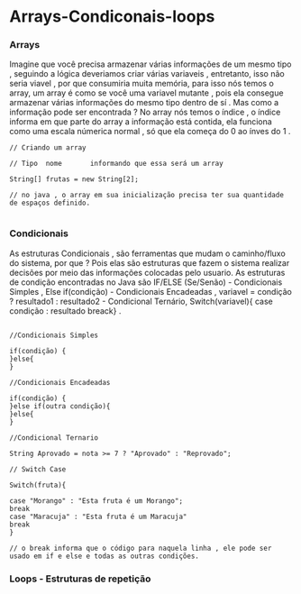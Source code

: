 # Arrays-Condiconais-loops


### Arrays

Imagine que você precisa armazenar várias informações de um mesmo tipo , seguindo a lógica deveriamos criar várias variaveis , entretanto, isso não seria viavel , por que consumiria muita memória, para isso nós temos o array, um array é como se você uma variavel mutante , pois ela consegue armazenar várias informações do mesmo tipo dentro de sí . Mas como a informação pode ser encontrada ? No array nós temos o índice , o índice informa em que parte do array a informação está contida, ela funciona como uma escala númerica normal , só que ela começa do 0 ao ínves do 1 . 

```
// Criando um array

// Tipo  nome       informando que essa será um array

String[] frutas = new String[2];

// no java , o array em sua inicialização precisa ter sua quantidade de espaços definido.


```


### Condicionais 

As estruturas Condicionais , são ferramentas que mudam o caminho/fluxo do sistema, por que ? Pois elas são estruturas que fazem o sistema realizar decisões por meio das informações colocadas pelo usuario. As estruturas de condição encontradas no Java são IF/ELSE (Se/Senão) - Condicionais Simples , Else if(condição) - Condicionais Encadeadas , variavel = condição ? resultado1 : resultado2 - Condicional Ternário, Switch(variavel){ case condição : resultado breack} .

```

//Condicionais Simples

if(condição) {
}else{
}

//Condicionais Encadeadas

if(condição) {
}else if(outra condição){
}else{
}

//Condicional Ternario

String Aprovado = nota >= 7 ? "Aprovado" : "Reprovado";

// Switch Case

Switch(fruta){

case "Morango" : "Esta fruta é um Morango";
break
case "Maracuja" : "Esta fruta é um Maracuja"
break
}

// o break informa que o código para naquela linha , ele pode ser usado em if e else e todas as outras condições.
```

### Loops - Estruturas de repetição

